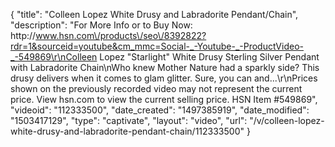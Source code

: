 {
    "title": "Colleen Lopez White Drusy and Labradorite Pendant\/Chain",
    "description": "For More Info or to Buy Now: http:\/\/www.hsn.com\/products\/seo\/8392822?rdr=1&sourceid=youtube&cm_mmc=Social-_-Youtube-_-ProductVideo-_-549869\r\nColleen Lopez \"Starlight\" White Drusy Sterling Silver Pendant with Labradorite Chain\nWho knew Mother Nature had a sparkly side? This drusy delivers when it comes to glam glitter. Sure, you can and...\r\nPrices shown on the previously recorded video may not represent the current price.  View hsn.com to view the current selling price. HSN Item #549869",
    "videoid": "112333500",
    "date_created": "1497385919",
    "date_modified": "1503417129",
    "type": "captivate",
    "layout": "video",
    "url": "\/v\/colleen-lopez-white-drusy-and-labradorite-pendant-chain\/112333500"
}